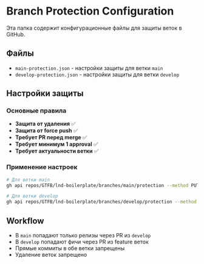 # Branch Protection Configuration

Эта папка содержит конфигурационные файлы для защиты веток в GitHub.

## Файлы

- `main-protection.json` - настройки защиты для ветки `main`
- `develop-protection.json` - настройки защиты для ветки `develop`

## Настройки защиты

### Основные правила
- **Защита от удаления** ✅
- **Защита от force push** ✅
- **Требует PR перед merge** ✅
- **Требует минимум 1 approval** ✅
- **Требует актуальности ветки** ✅

### Применение настроек

```bash
# Для ветки main
gh api repos/GTFB/lnd-boilerplate/branches/main/protection --method PUT --input .github/branch-protection/main-protection.json

# Для ветки develop
gh api repos/GTFB/lnd-boilerplate/branches/develop/protection --method PUT --input .github/branch-protection/develop-protection.json
```

## Workflow
- В `main` попадают только релизы через PR из `develop`
- В `develop` попадают фичи через PR из feature веток
- Прямые коммиты в обе ветки запрещены
- Удаление веток запрещено

